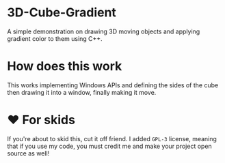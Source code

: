 # 3D-Cube-Gradient
A simple demonstration on drawing 3D moving objects and applying gradient color to them using C++.
# How does this work
This works implementing Windows APIs and defining the sides of the cube then drawing it into a window, finally making it move.
# ❤️ For skids
If you're about to skid this, cut it off friend. I added `GPL-3` license, meaning that if you use my code, you must credit me
and make your project open source as well! 
